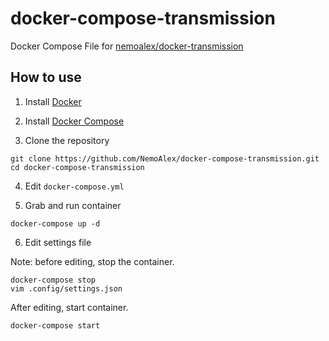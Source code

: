 # docker-compose-transmission

Docker Compose File for [nemoalex/docker-transmission](https://hub.docker.com/r/nemoalex/docker-transmission/)

## How to use

1. Install [Docker](https://docs.docker.com/linux/step_one/)

2. Install [Docker Compose](https://docs.docker.com/compose/install/)

3. Clone the repository

  ```
  git clone https://github.com/NemoAlex/docker-compose-transmission.git
  cd docker-compose-transmission
  ```
4. Edit `docker-compose.yml`

5. Grab and run container

  ```
  docker-compose up -d
  ```

6. Edit settings file

Note: before editing, stop the container.

```
docker-compose stop
vim .config/settings.json
```

After editing, start container.

```
docker-compose start
```
